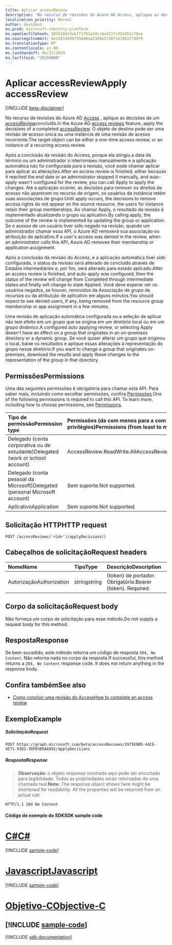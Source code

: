 ```yaml
---
title: Aplicar accessReview
description: 'No recurso de revisões do Azure AD Access, aplique as decisões de um accessReview concluído.  O objeto de destino pode ser uma revisão de acesso única ou uma instância de uma revisão de acesso recorrente.  '
localization_priority: Normal
author: davidmu1
ms.prod: microsoft-identity-platform
ms.openlocfilehash: 58fb169e3ebf71701a14cc6ad11fc32d451c78ee
ms.sourcegitcommit: 0e1101d499f35b08aa2309e273871438b1774979
ms.translationtype: MT
ms.contentlocale: pt-BR
ms.lasthandoff: 06/27/2019
ms.locfileid: "35259000"
---
```

# <a name="apply-accessreview"></a><span data-ttu-id="1cf1e-104">Aplicar accessReview</span><span class="sxs-lookup"><span data-stu-id="1cf1e-104">Apply accessReview</span></span>

[!INCLUDE [beta-disclaimer](../../includes/beta-disclaimer.md)]

<span data-ttu-id="1cf1e-105">No recurso de revisões do Azure AD [Access](../resources/accessreviews-root.md) , aplique as decisões de um [accessReview](../resources/accessreview.md)concluído.</span><span class="sxs-lookup"><span data-stu-id="1cf1e-105">In the Azure AD [access reviews](../resources/accessreviews-root.md) feature, apply the decisions of a completed [accessReview](../resources/accessreview.md).</span></span>  <span data-ttu-id="1cf1e-106">O objeto de destino pode ser uma revisão de acesso única ou uma instância de uma revisão de acesso recorrente.</span><span class="sxs-lookup"><span data-stu-id="1cf1e-106">The target object can be either a one-time access review, or an instance of a recurring access review.</span></span>  


<span data-ttu-id="1cf1e-107">Após a conclusão da revisão do Access, porque ela atingiu a data de término ou um administrador o interrompeu manualmente e a aplicação automática não foi configurada para a revisão, você pode chamar aplicar para aplicar as alterações.</span><span class="sxs-lookup"><span data-stu-id="1cf1e-107">After an access review is finished, either because it reached the end date or an administrator stopped it manually, and auto-apply wasn't configured for the review, you can call Apply to apply the changes.</span></span> <span data-ttu-id="1cf1e-108">Até a aplicação ocorrer, as decisões para remover os direitos de acesso não aparecem no recurso de origem, os usuários da instância retêm suas associações de grupo.</span><span class="sxs-lookup"><span data-stu-id="1cf1e-108">Until apply occurs, the decisions to remove access rights do not appear on the source resource, the users for instance retain their group memberships.</span></span> <span data-ttu-id="1cf1e-109">Ao chamar Apply, o resultado da revisão é implementado atualizando o grupo ou aplicativo.</span><span class="sxs-lookup"><span data-stu-id="1cf1e-109">By calling apply, the outcome of the review is implemented by updating the group or application.</span></span> <span data-ttu-id="1cf1e-110">Se o acesso de um usuário tiver sido negado na revisão, quando um administrador chamar essa API, o Azure AD removerá sua associação ou atribuição de aplicativo.</span><span class="sxs-lookup"><span data-stu-id="1cf1e-110">If a user's access was denied in the review, when an administrator calls this API, Azure AD removes their membership or application assignment.</span></span> 

<span data-ttu-id="1cf1e-111">Após a conclusão da revisão do Access, e a aplicação automática tiver sido configurada, o status da revisão será alterado de concluído através de Estados intermediários e, por fim, será alterado para estado aplicado.</span><span class="sxs-lookup"><span data-stu-id="1cf1e-111">After an access review is finished, and auto-apply was configured, then the status of the review will change from Completed through intermediate states and finally will change to state Applied.</span></span> <span data-ttu-id="1cf1e-112">Você deve esperar ver os usuários negados, se houver, removidos da Associação de grupo de recursos ou da atribuição de aplicativo em alguns minutos.</span><span class="sxs-lookup"><span data-stu-id="1cf1e-112">You should expect to see denied users, if any, being removed from the resource group membership or app assignment in a few minutes.</span></span>

<span data-ttu-id="1cf1e-113">Uma revisão de aplicação automática configurada ou a seleção de aplicar não tem efeito em um grupo que se origina em um diretório local ou em um grupo dinâmico.</span><span class="sxs-lookup"><span data-stu-id="1cf1e-113">A configured auto applying review, or selecting Apply doesn't have an effect on a group that originates in an on-premises directory or a dynamic group.</span></span> <span data-ttu-id="1cf1e-114">Se você quiser alterar um grupo que originou o local, baixe os resultados e aplique essas alterações à representação do grupo nesse diretório.</span><span class="sxs-lookup"><span data-stu-id="1cf1e-114">If you want to change a group that originates on-premises, download the results and apply those changes to the representation of the group in that directory.</span></span>


## <a name="permissions"></a><span data-ttu-id="1cf1e-115">Permissões</span><span class="sxs-lookup"><span data-stu-id="1cf1e-115">Permissions</span></span>
<span data-ttu-id="1cf1e-p106">Uma das seguintes permissões é obrigatória para chamar esta API. Para saber mais, incluindo como escolher permissões, confira [Permissões](/graph/permissions-reference).</span><span class="sxs-lookup"><span data-stu-id="1cf1e-p106">One of the following permissions is required to call this API. To learn more, including how to choose permissions, see [Permissions](/graph/permissions-reference).</span></span>

|<span data-ttu-id="1cf1e-118">Tipo de permissão</span><span class="sxs-lookup"><span data-stu-id="1cf1e-118">Permission type</span></span>                        | <span data-ttu-id="1cf1e-119">Permissões (da com menos para a com mais privilégios)</span><span class="sxs-lookup"><span data-stu-id="1cf1e-119">Permissions (from least to most privileged)</span></span>              |
|:--------------------------------------|:---------------------------------------------------------|
|<span data-ttu-id="1cf1e-120">Delegado (conta corporativa ou de estudante)</span><span class="sxs-lookup"><span data-stu-id="1cf1e-120">Delegated (work or school account)</span></span>     | <span data-ttu-id="1cf1e-121">AccessReview.ReadWrite.All</span><span class="sxs-lookup"><span data-stu-id="1cf1e-121">AccessReview.ReadWrite.All</span></span> |
|<span data-ttu-id="1cf1e-122">Delegado (conta pessoal da Microsoft)</span><span class="sxs-lookup"><span data-stu-id="1cf1e-122">Delegated (personal Microsoft account)</span></span> | <span data-ttu-id="1cf1e-123">Sem suporte.</span><span class="sxs-lookup"><span data-stu-id="1cf1e-123">Not supported.</span></span> |
|<span data-ttu-id="1cf1e-124">Aplicativo</span><span class="sxs-lookup"><span data-stu-id="1cf1e-124">Application</span></span>                            | <span data-ttu-id="1cf1e-125">Sem suporte.</span><span class="sxs-lookup"><span data-stu-id="1cf1e-125">Not supported.</span></span> |

## <a name="http-request"></a><span data-ttu-id="1cf1e-126">Solicitação HTTP</span><span class="sxs-lookup"><span data-stu-id="1cf1e-126">HTTP request</span></span>
<!-- { "blockType": "ignored" } -->
```http
POST /accessReviews('<id>')/applyDecisions()
```
## <a name="request-headers"></a><span data-ttu-id="1cf1e-127">Cabeçalhos de solicitação</span><span class="sxs-lookup"><span data-stu-id="1cf1e-127">Request headers</span></span>
| <span data-ttu-id="1cf1e-128">Nome</span><span class="sxs-lookup"><span data-stu-id="1cf1e-128">Name</span></span>         | <span data-ttu-id="1cf1e-129">Tipo</span><span class="sxs-lookup"><span data-stu-id="1cf1e-129">Type</span></span>        | <span data-ttu-id="1cf1e-130">Descrição</span><span class="sxs-lookup"><span data-stu-id="1cf1e-130">Description</span></span> |
|:-------------|:------------|:------------|
| <span data-ttu-id="1cf1e-131">Autorização</span><span class="sxs-lookup"><span data-stu-id="1cf1e-131">Authorization</span></span> | <span data-ttu-id="1cf1e-132">string</span><span class="sxs-lookup"><span data-stu-id="1cf1e-132">string</span></span> | <span data-ttu-id="1cf1e-p107">\{token\} de portador. Obrigatório.</span><span class="sxs-lookup"><span data-stu-id="1cf1e-p107">Bearer \{token\}. Required.</span></span> |

## <a name="request-body"></a><span data-ttu-id="1cf1e-135">Corpo da solicitação</span><span class="sxs-lookup"><span data-stu-id="1cf1e-135">Request body</span></span>
<span data-ttu-id="1cf1e-136">Não forneça um corpo de solicitação para esse método.</span><span class="sxs-lookup"><span data-stu-id="1cf1e-136">Do not supply a request body for this method.</span></span>


## <a name="response"></a><span data-ttu-id="1cf1e-137">Resposta</span><span class="sxs-lookup"><span data-stu-id="1cf1e-137">Response</span></span>
<span data-ttu-id="1cf1e-p108">Se bem-sucedido, este método retorna um código de resposta `204, No Content`. Não retorna nada no corpo da resposta.</span><span class="sxs-lookup"><span data-stu-id="1cf1e-p108">If successful, this method returns a `204, No Content` response code. It does not return anything in the response body.</span></span>

## <a name="see-also"></a><span data-ttu-id="1cf1e-140">Confira também</span><span class="sxs-lookup"><span data-stu-id="1cf1e-140">See also</span></span>

- [<span data-ttu-id="1cf1e-141">Como concluir uma revisão do Access</span><span class="sxs-lookup"><span data-stu-id="1cf1e-141">How to complete an access review</span></span>](https://docs.microsoft.com/en-us/azure/active-directory/active-directory-azure-ad-controls-complete-access-review)

## <a name="example"></a><span data-ttu-id="1cf1e-142">Exemplo</span><span class="sxs-lookup"><span data-stu-id="1cf1e-142">Example</span></span>
##### <a name="request"></a><span data-ttu-id="1cf1e-143">Solicitação</span><span class="sxs-lookup"><span data-stu-id="1cf1e-143">Request</span></span>
<!-- {
  "blockType": "request",
  "name": "apply_accessReview"
}-->
```http
POST https://graph.microsoft.com/beta/accessReviews/2975E9B5-44CE-4E71-93D3-30F03B5AA992/applyDecisions
```
##### <a name="response"></a><span data-ttu-id="1cf1e-144">Resposta</span><span class="sxs-lookup"><span data-stu-id="1cf1e-144">Response</span></span>
><span data-ttu-id="1cf1e-p109">**Observação:** o objeto response mostrado aqui pode ser encurtado para legibilidade. Todas as propriedades serão retornadas de uma chamada real.</span><span class="sxs-lookup"><span data-stu-id="1cf1e-p109">**Note:** The response object shown here might be shortened for readability. All the properties will be returned from an actual call.</span></span>
<!-- {
  "blockType": "response",
  "truncated": true
} -->
```http
HTTP/1.1 204 No Content
```
#### <a name="sdk-sample-code"></a><span data-ttu-id="1cf1e-147">Código de exemplo do SDK</span><span class="sxs-lookup"><span data-stu-id="1cf1e-147">SDK sample code</span></span>
# <a name="ctabcs"></a>[<span data-ttu-id="1cf1e-148">C#</span><span class="sxs-lookup"><span data-stu-id="1cf1e-148">C#</span></span>](#tab/cs)
[!INCLUDE [sample-code](../includes/apply_accessReview-Cs-snippets.md)]

# <a name="javascripttabjavascript"></a>[<span data-ttu-id="1cf1e-149">Javascript</span><span class="sxs-lookup"><span data-stu-id="1cf1e-149">Javascript</span></span>](#tab/javascript)
[!INCLUDE [sample-code](../includes/apply_accessReview-Javascript-snippets.md)]

# <a name="objective-ctabobjective-c"></a>[<span data-ttu-id="1cf1e-150">Objetivo-C</span><span class="sxs-lookup"><span data-stu-id="1cf1e-150">Objective-C</span></span>](#tab/objective-c)
[!INCLUDE [sample-code](../includes/apply_accessReview-Objective-C-snippets.md)]
---

[!INCLUDE [sdk-documentation](../includes/snippets_sdk_documentation_link.md)]

<!-- uuid: 8fcb5dbc-d5aa-4681-8e31-b001d5168d79
2017-06-25 00:00:01 UTC -->
<!--
{
  "type": "#page.annotation",
  "description": "Apply accessReview",
  "keywords": "",
  "section": "documentation",
  "tocPath": "",
  "suppressions": [
    "Error: /api-reference/beta/api/accessreview-apply.md:\r\n      BookmarkMissing: '[#tab/objective-c](Objective-C)'. Did you mean: #objective-c (score: 4)",
    "Error: /api-reference/beta/api/accessreview-apply.md:\r\n      BookmarkMissing: '[#tab/cs](C#)'. Did you mean: #c (score: 5)",
    "Error: /api-reference/beta/api/accessreview-apply.md:\r\n      BookmarkMissing: '[#tab/javascript](Javascript)'. Did you mean: #javascript (score: 4)"
  ]
}
-->
